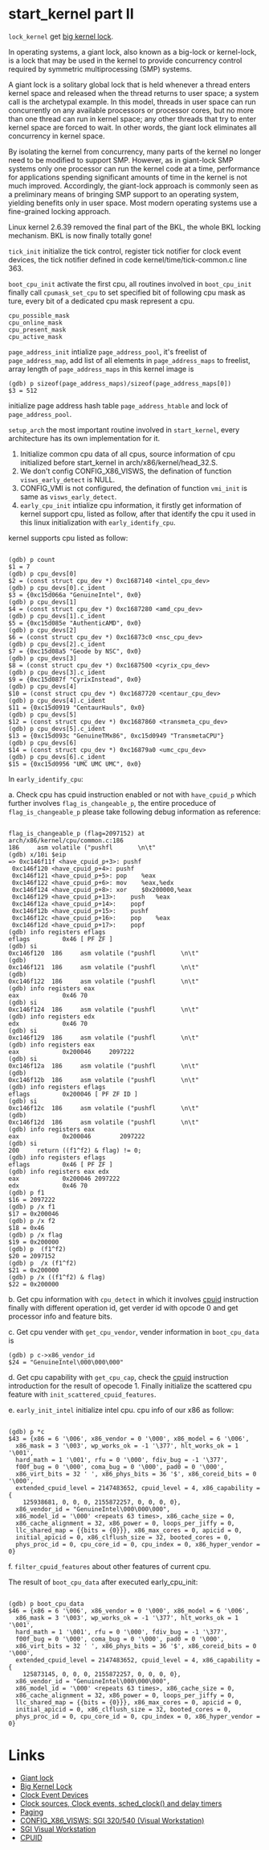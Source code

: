 # start_kernel part II

`lock_kernel` get [big kernel lock](https://kernelnewbies.org/BigKernelLock).

In operating systems, a giant lock, also known as a big-lock or kernel-lock, is a lock that may be used in the kernel to provide concurrency control required by symmetric multiprocessing (SMP) systems.

A giant lock is a solitary global lock that is held whenever a thread enters kernel space and released when the thread returns to user space; a system call is the archetypal example. In this model, threads in user space can run concurrently on any available processors or processor cores, but no more than one thread can run in kernel space; any other threads that try to enter kernel space are forced to wait. In other words, the giant lock eliminates all concurrency in kernel space.

By isolating the kernel from concurrency, many parts of the kernel no longer need to be modified to support SMP. However, as in giant-lock SMP systems only one processor can run the kernel code at a time, performance for applications spending significant amounts of time in the kernel is not much improved. Accordingly, the giant-lock approach is commonly seen as a preliminary means of bringing SMP support to an operating system, yielding benefits only in user space. Most modern operating systems use a fine-grained locking approach.

Linux kernel 2.6.39 removed the final part of the BKL, the whole BKL locking mechanism. BKL is now finally totally gone!

`tick_init` initialize the tick control, register tick notifier for clock event devices, the tick notifier defined in code kernel/time/tick-common.c line 363.

`boot_cpu_init` activate the first cpu, all routines involved in `boot_cpu_init` finally call `cpumask_set_cpu` to set specified bit of following cpu mask as ture, every bit of a dedicated cpu mask represent a cpu.

```cpu_mask
cpu_possible_mask
cpu_online_mask
cpu_present_mask
cpu_active_mask
```

`page_address_init` intialize `page_address_pool`, it's freelist of `page_address_map`, add list of all elements in `page_address_maps` to freelist, array length of `page_address_maps` in this kernel image is 
```
(gdb) p sizeof(page_address_maps)/sizeof(page_address_maps[0])
$3 = 512
```
initialize page address hash table `page_address_htable` and lock of `page_address_pool`.

`setup_arch` the most important routine involved in `start_kernel`, every architecture has its own implementation for it.

  1. Initialize common cpu data of all cpus, source information of cpu initialized before start_kernel in arch/x86/kernel/head_32.S.
  2. We don't config CONFIG_X86_VISWS, the defination of function `visws_early_detect` is NULL.
  3. CONFIG_VMI is not configured, the defination of function `vmi_init` is same as `visws_early_detect`.
  4. `early_cpu_init` intialize cpu information, it firstly get information of kernel support cpu, listed as follow, after that identify the cpu it used in this linux initialization with `early_identify_cpu`.
  
kernel supports cpu listed as follow:

```kernel_support_cpu

(gdb) p count
$1 = 7
(gdb) p cpu_devs[0]
$2 = (const struct cpu_dev *) 0xc1687140 <intel_cpu_dev>
(gdb) p cpu_devs[0].c_ident
$3 = {0xc15d066a "GenuineIntel", 0x0}
(gdb) p cpu_devs[1]
$4 = (const struct cpu_dev *) 0xc1687280 <amd_cpu_dev>
(gdb) p cpu_devs[1].c_ident
$5 = {0xc15d085e "AuthenticAMD", 0x0}
(gdb) p cpu_devs[2]
$6 = (const struct cpu_dev *) 0xc16873c0 <nsc_cpu_dev>
(gdb) p cpu_devs[2].c_ident
$7 = {0xc15d08a5 "Geode by NSC", 0x0}
(gdb) p cpu_devs[3]
$8 = (const struct cpu_dev *) 0xc1687500 <cyrix_cpu_dev>
(gdb) p cpu_devs[3].c_ident
$9 = {0xc15d087f "CyrixInstead", 0x0}
(gdb) p cpu_devs[4]
$10 = (const struct cpu_dev *) 0xc1687720 <centaur_cpu_dev>
(gdb) p cpu_devs[4].c_ident
$11 = {0xc15d0919 "CentaurHauls", 0x0}
(gdb) p cpu_devs[5]
$12 = (const struct cpu_dev *) 0xc1687860 <transmeta_cpu_dev>
(gdb) p cpu_devs[5].c_ident
$13 = {0xc15d093c "GenuineTMx86", 0xc15d0949 "TransmetaCPU"}
(gdb) p cpu_devs[6]
$14 = (const struct cpu_dev *) 0xc16879a0 <umc_cpu_dev>
(gdb) p cpu_devs[6].c_ident
$15 = {0xc15d0956 "UMC UMC UMC", 0x0}
```

  In `early_identify_cpu`:
  
  a. Check cpu has cpuid instruction enabled or not with `have_cpuid_p` which further involves `flag_is_changeable_p`, the entire proceduce of `flag_is_changeable_p` please take following debug information as reference:
  
  ```flag_is_changeable_p
  
  flag_is_changeable_p (flag=2097152) at arch/x86/kernel/cpu/common.c:186
186		asm volatile ("pushfl		\n\t"
(gdb) x/10i $eip
=> 0xc146f11f <have_cpuid_p+3>:	pushf  
   0xc146f120 <have_cpuid_p+4>:	pushf  
   0xc146f121 <have_cpuid_p+5>:	pop    %eax
   0xc146f122 <have_cpuid_p+6>:	mov    %eax,%edx
   0xc146f124 <have_cpuid_p+8>:	xor    $0x200000,%eax
   0xc146f129 <have_cpuid_p+13>:	push   %eax
   0xc146f12a <have_cpuid_p+14>:	popf   
   0xc146f12b <have_cpuid_p+15>:	pushf  
   0xc146f12c <have_cpuid_p+16>:	pop    %eax
   0xc146f12d <have_cpuid_p+17>:	popf   
(gdb) info registers eflags
eflags         0x46	[ PF ZF ]
(gdb) si
0xc146f120	186		asm volatile ("pushfl		\n\t"
(gdb) 
0xc146f121	186		asm volatile ("pushfl		\n\t"
(gdb) 
0xc146f122	186		asm volatile ("pushfl		\n\t"
(gdb) info registers eax
eax            0x46	70
(gdb) si
0xc146f124	186		asm volatile ("pushfl		\n\t"
(gdb) info registers edx
edx            0x46	70
(gdb) si
0xc146f129	186		asm volatile ("pushfl		\n\t"
(gdb) info registers eax
eax            0x200046 	2097222
(gdb) si
0xc146f12a	186		asm volatile ("pushfl		\n\t"
(gdb) 
0xc146f12b	186		asm volatile ("pushfl		\n\t"
(gdb) info registers eflags
eflags         0x200046	[ PF ZF ID ]
(gdb) si
0xc146f12c	186		asm volatile ("pushfl		\n\t"
(gdb) 
0xc146f12d	186		asm volatile ("pushfl		\n\t"
(gdb) info registers eax
eax            0x200046	       2097222
(gdb) si
200		return ((f1^f2) & flag) != 0;
(gdb) info registers eflags
eflags         0x46	[ PF ZF ]
(gdb) info registers eax edx
eax            0x200046	2097222
edx            0x46	70
(gdb) p f1
$16 = 2097222
(gdb) p /x f1
$17 = 0x200046
(gdb) p /x f2
$18 = 0x46
(gdb) p /x flag
$19 = 0x200000
(gdb) p  (f1^f2)
$20 = 2097152
(gdb) p  /x (f1^f2)
$21 = 0x200000
(gdb) p /x ((f1^f2) & flag)
$22 = 0x200000
  ```

  b. Get cpu information with `cpu_detect` in which it involves [cpuid](https://en.wikipedia.org/wiki/CPUID) instruction finally with different operation id, get verder id with opcode 0 and get processor info and feature bits.
  
  c. Get cpu vender with `get_cpu_vendor`, vender information in `boot_cpu_data` is 
  
```
(gdb) p c->x86_vendor_id 
$24 = "GenuineIntel\000\000\000"
```
  
  d. Get cpu capability with `get_cpu_cap`, check the [cpuid](https://en.wikipedia.org/wiki/CPUID) instruction introduction  for the result of opecode 1. Finally initialize the scattered cpu feature with `init_scattered_cpuid_features`.

  e. `early_init_intel` initialize intel cpu. cpu info of our x86 as follow:

```cpuinfo_x86

(gdb) p *c
$43 = {x86 = 6 '\006', x86_vendor = 0 '\000', x86_model = 6 '\006', 
  x86_mask = 3 '\003', wp_works_ok = -1 '\377', hlt_works_ok = 1 '\001', 
  hard_math = 1 '\001', rfu = 0 '\000', fdiv_bug = -1 '\377', 
  f00f_bug = 0 '\000', coma_bug = 0 '\000', pad0 = 0 '\000', 
  x86_virt_bits = 32 ' ', x86_phys_bits = 36 '$', x86_coreid_bits = 0 '\000', 
  extended_cpuid_level = 2147483652, cpuid_level = 4, x86_capability = {
    125938681, 0, 0, 0, 2155872257, 0, 0, 0, 0}, 
  x86_vendor_id = "GenuineIntel\000\000\000", 
  x86_model_id = '\000' <repeats 63 times>, x86_cache_size = 0, 
  x86_cache_alignment = 32, x86_power = 0, loops_per_jiffy = 0, 
  llc_shared_map = {{bits = {0}}}, x86_max_cores = 0, apicid = 0, 
  initial_apicid = 0, x86_clflush_size = 32, booted_cores = 0, 
  phys_proc_id = 0, cpu_core_id = 0, cpu_index = 0, x86_hyper_vendor = 0}
```

  f. `filter_cpuid_features` about other features of current cpu.

  The result of `boot_cpu_data` after executed early_cpu_init:
  
```boot_cpu_data

(gdb) p boot_cpu_data
$46 = {x86 = 6 '\006', x86_vendor = 0 '\000', x86_model = 6 '\006', 
  x86_mask = 3 '\003', wp_works_ok = -1 '\377', hlt_works_ok = 1 '\001', 
  hard_math = 1 '\001', rfu = 0 '\000', fdiv_bug = -1 '\377', 
  f00f_bug = 0 '\000', coma_bug = 0 '\000', pad0 = 0 '\000', 
  x86_virt_bits = 32 ' ', x86_phys_bits = 36 '$', x86_coreid_bits = 0 '\000', 
  extended_cpuid_level = 2147483652, cpuid_level = 4, x86_capability = {
    125873145, 0, 0, 0, 2155872257, 0, 0, 0, 0}, 
  x86_vendor_id = "GenuineIntel\000\000\000", 
  x86_model_id = '\000' <repeats 63 times>, x86_cache_size = 0, 
  x86_cache_alignment = 32, x86_power = 0, loops_per_jiffy = 0, 
  llc_shared_map = {{bits = {0}}}, x86_max_cores = 0, apicid = 0, 
  initial_apicid = 0, x86_clflush_size = 32, booted_cores = 0, 
  phys_proc_id = 0, cpu_core_id = 0, cpu_index = 0, x86_hyper_vendor = 0}

```

# Links
  * [Giant lock](https://en.wikipedia.org/wiki/Giant_lock)
  * [Big Kernel Lock](https://kernelnewbies.org/BigKernelLock)
  * [Clock Event Devices](http://www.halolinux.us/kernel-architecture/clock-event-devices.html)
  * [Clock sources, Clock events, sched_clock() and delay timers](https://www.kernel.org/doc/Documentation/timers/timekeeping.txt)
  * [Paging](https://en.wikipedia.org/wiki/Paging)
  * [CONFIG_X86_VISWS: SGI 320/540 (Visual Workstation)](http://cateee.net/lkddb/web-lkddb/X86_VISWS.html)
  * [SGI Visual Workstation](http://www.nekochan.net/wiki/SGI_Visual_Workstation)
  * [CPUID](https://en.wikipedia.org/wiki/CPUID)
